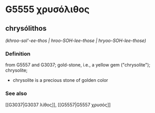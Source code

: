 # G5555 χρυσόλιθος

## chrysólithos

_(khroo-sol'-ee-thos | hroo-SOH-lee-those | hryoo-SOH-lee-those)_

### Definition

from G5557 and G3037; gold-stone, i.e., a yellow gem ("chrysolite"); chrysolite; 

- chrysolite is a precious stone of golden color

### See also

[[G3037|G3037 λίθος]], [[G5557|G5557 χρυσός]]
